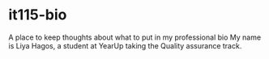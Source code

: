 # it115-bio
A place to keep thoughts about what to put in my professional bio
My name is Liya Hagos, a student at YearUp taking the Quality assurance track. 
